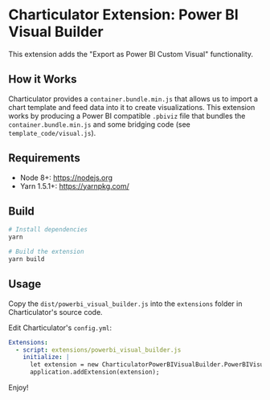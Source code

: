 Charticulator Extension: Power BI Visual Builder
====

This extension adds the "Export as Power BI Custom Visual" functionality.

## How it Works

Charticulator provides a `container.bundle.min.js` that allows us to import a chart template and feed data into it to create visualizations. This extension works by producing a Power BI compatible `.pbiviz` file that bundles the `container.bundle.min.js` and some bridging code (see `template_code/visual.js`).

## Requirements
* Node 8+: https://nodejs.org
* Yarn 1.5.1+: https://yarnpkg.com/

## Build

```bash
# Install dependencies
yarn

# Build the extension
yarn build
```

## Usage

Copy the `dist/powerbi_visual_builder.js` into the `extensions` folder in Charticulator's source code.

Edit Charticulator's `config.yml`:

```yaml
Extensions:
  - script: extensions/powerbi_visual_builder.js
    initialize: |
      let extension = new CharticulatorPowerBIVisualBuilder.PowerBIVisualBuilder('scripts/container.bundle.js');
      application.addExtension(extension);
```

Enjoy!